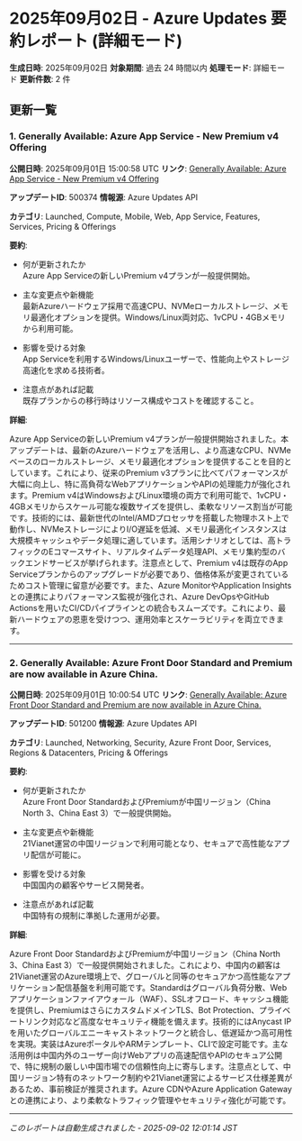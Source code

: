 # 2025年09月02日 - Azure Updates 要約レポート (詳細モード)

**生成日時**: 2025年09月02日
**対象期間**: 過去 24 時間以内
**処理モード**: 詳細モード
**更新件数**: 2 件

## 更新一覧

### 1. Generally Available: Azure App Service - New Premium v4 Offering

**公開日時**: 2025年09月01日 15:00:58 UTC
**リンク**: [Generally Available: Azure App Service - New Premium v4 Offering](https://azure.microsoft.com/updates?id=500374)

**アップデートID**: 500374
**情報源**: Azure Updates API

**カテゴリ**: Launched, Compute, Mobile, Web, App Service, Features, Services, Pricing & Offerings

**要約**:

- 何が更新されたか  
Azure App Serviceの新しいPremium v4プランが一般提供開始。

- 主な変更点や新機能  
最新Azureハードウェア採用で高速CPU、NVMeローカルストレージ、メモリ最適化オプションを提供。Windows/Linux両対応、1vCPU・4GBメモリから利用可能。

- 影響を受ける対象  
App Serviceを利用するWindows/Linuxユーザーで、性能向上やストレージ高速化を求める技術者。

- 注意点があれば記載  
既存プランからの移行時はリソース構成やコストを確認すること。

**詳細**:

Azure App Serviceの新しいPremium v4プランが一般提供開始されました。本アップデートは、最新のAzureハードウェアを活用し、より高速なCPU、NVMeベースのローカルストレージ、メモリ最適化オプションを提供することを目的としています。これにより、従来のPremium v3プランに比べてパフォーマンスが大幅に向上し、特に高負荷なWebアプリケーションやAPIの処理能力が強化されます。Premium v4はWindowsおよびLinux環境の両方で利用可能で、1vCPU・4GBメモリからスケール可能な複数サイズを提供し、柔軟なリソース割当が可能です。技術的には、最新世代のIntel/AMDプロセッサを搭載した物理ホスト上で動作し、NVMeストレージによりI/O遅延を低減、メモリ最適化インスタンスは大規模キャッシュやデータ処理に適しています。活用シナリオとしては、高トラフィックのEコマースサイト、リアルタイムデータ処理API、メモリ集約型のバックエンドサービスが挙げられます。注意点として、Premium v4は既存のApp Serviceプランからのアップグレードが必要であり、価格体系が変更されているためコスト管理に留意が必要です。また、Azure MonitorやApplication Insightsとの連携によりパフォーマンス監視が強化され、Azure DevOpsやGitHub Actionsを用いたCI/CDパイプラインとの統合もスムーズです。これにより、最新ハードウェアの恩恵を受けつつ、運用効率とスケーラビリティを両立できます。

---

### 2. Generally Available: Azure Front Door Standard and Premium are now available in Azure China. 

**公開日時**: 2025年09月01日 10:00:54 UTC
**リンク**: [Generally Available: Azure Front Door Standard and Premium are now available in Azure China. ](https://azure.microsoft.com/updates?id=501200)

**アップデートID**: 501200
**情報源**: Azure Updates API

**カテゴリ**: Launched, Networking, Security, Azure Front Door, Services, Regions & Datacenters, Pricing & Offerings

**要約**:

- 何が更新されたか  
Azure Front Door StandardおよびPremiumが中国リージョン（China North 3、China East 3）で一般提供開始。

- 主な変更点や新機能  
21Vianet運営の中国リージョンで利用可能となり、セキュアで高性能なアプリ配信が可能に。

- 影響を受ける対象  
中国国内の顧客やサービス開発者。

- 注意点があれば記載  
中国特有の規制に準拠した運用が必要。

**詳細**:

Azure Front Door StandardおよびPremiumが中国リージョン（China North 3、China East 3）で一般提供開始されました。これにより、中国内の顧客は21Vianet運営のAzure環境上で、グローバルと同等のセキュアかつ高性能なアプリケーション配信基盤を利用可能です。Standardはグローバル負荷分散、Webアプリケーションファイアウォール（WAF）、SSLオフロード、キャッシュ機能を提供し、PremiumはさらにカスタムドメインTLS、Bot Protection、プライベートリンク対応など高度なセキュリティ機能を備えます。技術的にはAnycast IPを用いたグローバルエニーキャストネットワークと統合し、低遅延かつ高可用性を実現。実装はAzureポータルやARMテンプレート、CLIで設定可能です。主な活用例は中国内外のユーザー向けWebアプリの高速配信やAPIのセキュア公開で、特に規制の厳しい中国市場での信頼性向上に寄与します。注意点として、中国リージョン特有のネットワーク制約や21Vianet運営によるサービス仕様差異があるため、事前検証が推奨されます。Azure CDNやAzure Application Gatewayとの連携により、より柔軟なトラフィック管理やセキュリティ強化が可能です。

---


*このレポートは自動生成されました - 2025-09-02 12:01:14 JST*